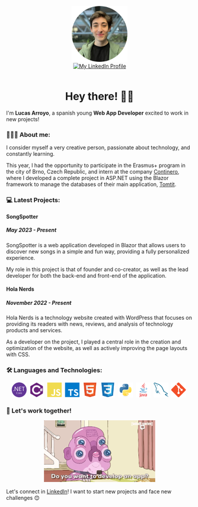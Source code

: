 <div id="header" align="center">
    <img src="img/me.png" width="150"/>

<div id="badges">
    <a href="https://www.linkedin.com/in/lucas-arroyo-174a28196/">
        <img src="https://img.shields.io/badge/LinkedIn-blue?style=for-the-badge&logo=linkedin&logoColor=white" alt="My LinkedIn Profile"/>
    </a>
</div>
<br>
<h1>Hey there! 👋🏻</h1>
</div>


I'm **Lucas Arroyo**, a spanish young **Web App Developer** excited to work in new projects!

### 🙋🏻‍♂️ About me:

I consider myself a very creative person, passionate about technology, and constantly learning.

This year, I had the opportunity to participate in the Erasmus+ program in the city of Brno, Czech Republic, and intern at the company [Continero](https://www.continero.com/en/), where I developed a complete project in ASP.NET using the Blazor framework to manage the databases of their main application, [Tomtit](https://www.tomtit.app/).


### 💻 Latest Projects:

#### SongSpotter
##### *May 2023 - Present*

SongSpotter is a web application developed in Blazor that allows users to discover new songs in a simple and fun way, providing a fully personalized experience.

My role in this project is that of founder and co-creator, as well as the lead developer for both the back-end and front-end of the application.

#### Hola Nerds
##### *November 2022 - Present*

Hola Nerds is a technology website created with WordPress that focuses on providing its readers with news, reviews, and analysis of technology products and services.

As a developer on the project, I played a central role in the creation and optimization of the website, as well as actively improving the page layouts with CSS.

### 🛠️ Languages and Technologies:

<div align="center">
   <img src="https://github.com/devicons/devicon/blob/master/icons/dotnetcore/dotnetcore-original.svg" title="DotNet" alt="DotNet" width="40" height="40"/>&nbsp;
   <img src="https://github.com/devicons/devicon/blob/master/icons/csharp/csharp-plain.svg" title="C#" alt="C#" width="40" height="40"/>&nbsp;
   <img src="https://github.com/devicons/devicon/blob/master/icons/javascript/javascript-plain.svg" title="JS" alt="JS" width="40" height="40"/>&nbsp;
   <img src="https://github.com/devicons/devicon/blob/master/icons/typescript/typescript-plain.svg" title="TypeScript" alt="TypeScript" width="40" height="40"/>&nbsp;
   <img src="https://github.com/devicons/devicon/blob/master/icons/html5/html5-original.svg" title="HTML 5" alt="HTML 5" width="40" height="40"/>&nbsp;
   <img src="https://github.com/devicons/devicon/blob/master/icons/css3/css3-original.svg" title="CSS" alt="CSS" width="40" height="40"/>&nbsp;
   <img src="https://github.com/devicons/devicon/blob/master/icons/python/python-original.svg" title="Python" alt="Python" width="40" height="40"/>&nbsp;
   <img src="https://github.com/devicons/devicon/blob/master/icons/java/java-original-wordmark.svg" title="Java" alt="Java" width="40" height="40"/>&nbsp;
   <img src="https://github.com/devicons/devicon/blob/master/icons/mysql/mysql-original.svg" title="MySQL" alt="MySQL" width="40" height="40"/>&nbsp;
   <img src="https://github.com/devicons/devicon/blob/master/icons/git/git-original.svg" title="Git" alt="Git" width="40" height="40"/>&nbsp;

</div>


### 🤝 Let's work together!


<div align="center">
    <img src="img/develop.gif" width="300"/>
</div>

Let's connect in [LinkedIn](https://www.linkedin.com/in/lucas-arroyo-174a28196/)! I want to start new projects and face new challenges 😊